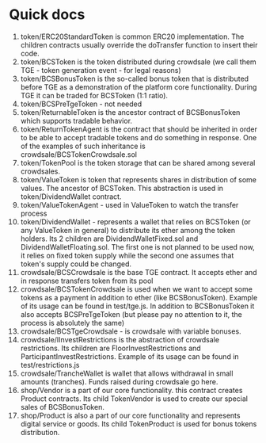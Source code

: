 # Quick docs

1.	token/ERC20StandardToken is common ERC20 implementation. The children contracts usually override the doTransfer function to insert their code.
2.	token/BCSToken is the token distributed during crowdsale (we call them TGE - token generation event - for legal reasons)
3.	token/BCSBonusToken is the so-called bonus token that is distributed before TGE as a demonstration of the platform core functionality. During TGE it can be traded for BCSToken (1:1 ratio).
4.	token/BCSPreTgeToken - not needed
5.	token/ReturnableToken is the ancestor contract of BCSBonusToken which supports tradable behavior.
6.	token/ReturnTokenAgent is the contract that should be inherited in order to be able to accept tradable tokens and do something in response. One of the examples of such inheritance is crowdsale/BCSTokenCrowdsale.sol
7.	token/TokenPool is the token storage that can be shared among several crowdsales.
8.	token/ValueToken is token that represents shares in distribution of some values. The ancestor of BCSToken. This abstraction is used in token/DividendWallet contract.
9.	token/ValueTokenAgent - used in ValueToken to watch the transfer process
10.	 token/DividendWallet - represents a wallet that relies on BCSToken (or any ValueToken in general) to distribute its ether among the token holders. Its 2 children are DividendWalletFixed.sol and DividendWalletFloating.sol. The first one is not planned to be used now, it relies on fixed token supply while the second one assumes that token's supply could be changed.
11.	crowdsale/BCSCrowdsale is the base TGE contract. It accepts ether and in response transfers token from its pool
12.	crowdsale/BCSTokenCrowdsale is used when we want to accept some tokens as a payment in addition to ether (like BCSBonusToken). Example of its usage can be found in test/tge.js. In addition to BCSBonusToken it also accepts BCSPreTgeToken (but please pay no attention to it, the process is absolutely the same)
13.	 crowdsale/BCSTgeCrowdsale - is crowdsale with variable bonuses.
14.	crowdsale/IInvestRestrictions is the abstraction of crowdsale restrictions. Its children are FloorInvestRestrictions and ParticipantInvestRestrictions. Example of its usage can be found in test/restrictions.js
15.	 crowdsale/TrancheWallet is wallet that allows withdrawal in small amounts (tranches). Funds raised during crowdsale go here.
16.	 shop/Vendor is a part of our core functionality. this contract creates Product contracts. Its child TokenVendor is used to create our special sales of BCSBonusToken.
17.	shop/Product is also a part of our core functionality and represents digital service or goods. Its child TokenProduct is used for bonus tokens distribution.
